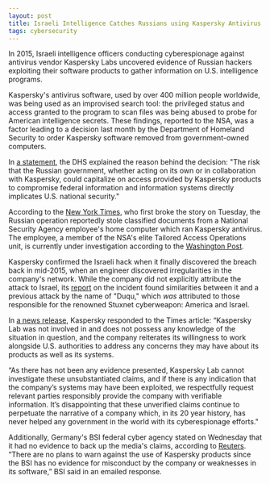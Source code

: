 ```yaml
---
layout: post
title: Israeli Intelligence Catches Russians using Kaspersky Antivirus Software to Conduct Espionage on U.S.
tags: cybersecurity
---
```



In 2015, Israeli intelligence officers conducting cyberespionage against antivirus vendor Kaspersky Labs uncovered evidence of Russian hackers exploiting their software products to gather information on U.S. intelligence programs.

Kaspersky's antivirus software, used by over 400 million people worldwide, was being used as an improvised search tool: the privileged status and access granted to the program to scan files was being abused to probe for American intelligence secrets. These findings, reported to the NSA, was a factor leading to a decision last month by the Department of Homeland Security to order Kaspersky software removed from government-owned computers.

In [a statement](https://www.dhs.gov/news/2017/09/13/dhs-statement-issuance-binding-operational-directive-17-01), the DHS explained the reason behind the decision: "The risk that the Russian government, whether acting on its own or in collaboration with Kaspersky, could capitalize on access provided by Kaspersky products to compromise federal information and information systems directly implicates U.S. national security."

According to the [New York Times](https://www.nytimes.com/2017/10/10/technology/kaspersky-lab-israel-russia-hacking.html), who first broke the story on Tuesday, the Russian operation reportedly stole classified documents from a National Security Agency employee's home computer which ran Kaspersky antivirus. The employee, a member of the NSA's elite Tailored Access Operations unit, is currently under investigation according to the [Washington Post](https://www.washingtonpost.com/world/national-security/israel-hacked-kaspersky-then-tipped-the-nsa-that-its-tools-had-been-breached/2017/10/10/d48ce774-aa95-11e7-850e-2bdd1236be5d_story.html).

Kaspersky confirmed the Israeli hack when it finally discovered the breach back in mid-2015, when an engineer discovered irregularities in the company's network. While the company did not explicitly attribute the attack to Israel, its [report](https://securelist.com/the-mystery-of-duqu-2-0-a-sophisticated-cyberespionage-actor-returns/70504/) on the incident found similarities between it and a previous attack by the name of "Duqu," which *was* attributed to those responsible for the renowned Stuxnet cyberweapon: America and Israel. 

In [a news release](https://usa.kaspersky.com/about/press-releases/2017_kaspersky-lab-response-to-the-unverified-claims-reported-by-the-new-york-times-on-october-10-2017), Kaspersky responded to the Times article: “Kaspersky Lab was not involved in and does not possess any knowledge of the situation in question, and the company reiterates its willingness to work alongside U.S. authorities to address any concerns they may have about its products as well as its systems.

“As there has not been any evidence presented, Kaspersky Lab cannot investigate these unsubstantiated claims, and if there is any indication that the company’s systems may have been exploited, we respectfully request relevant parties responsibly provide the company with verifiable information. It’s disappointing that these unverified claims continue to perpetuate the narrative of a company which, in its 20 year history, has never helped any government in the world with its cyberespionage efforts."

Additionally, Germany's BSI federal cyber agency stated on Wednesday that it had no evidence to back up the media's claims, according to [Reuters](https://www.reuters.com/article/us-usa-security-kaspersky-germany/germany-no-evidence-kaspersky-software-used-by-russians-for-hacks-idUSKBN1CG284). “There are no plans to warn against the use of Kaspersky products since the BSI has no evidence for misconduct by the company or weaknesses in its software,” BSI said in an emailed response.








